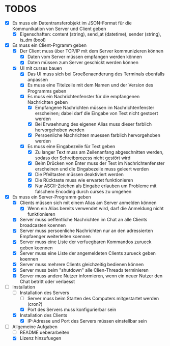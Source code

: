 # TODOS

- [x] Es muss ein Datentransferobjekt im JSON-Format für die Kommunikation von Server und Client geben
    - [x] Eigenschaften: content (string), send_at (datetime), sender (string), is_dm (bool)

- [x] Es muss ein Client-Prgramm geben
    - [x] Der Client muss über TCP/IP mit dem Server kommunizieren können
        - [x] Daten vom Server müssen empfangen werden können
        - [x] Daten müssen zum Server geschickt werden können
    - [x] UI mit curses bauen
        - [x] Das UI muss sich bei Groeßenaenderung des Terminals ebenfalls anpassen
        - [x] Es muss eine Titelzeile mit dem Namen und der Version des Programms geben
        - [x] Es muss ein Nachrichtenfenster für die empfangenen Nachrichten geben
            - [x] Empfangene Nachrichten müssen im Nachrichtenfenster erscheinen; dabei darf die Eingabe von Text nicht gestoert werden
            - [x] Bei Erwaehnung des eigenen Alias muss dieser farblich hervorgehoben werden
            - [x] Persoenliche Nachrichten muessen farblich hervorgehoben werden
        - [x] Es muss eine Eingabezeile für Text geben
            - [x] Zu langer Text muss am Zeilenanfang abgeschnitten werden, sodass der Schreibprozess nicht gestört wird
            - [x] Beim Drücken von Enter muss der Text im Nachrichtenfenster erscheinen und die Eingabezeile muss geleert werden
            - [x] Die Pfeiltasten müssen deaktiviert werden
            - [x] Die Rücktaste muss wie erwartet funktionieren
            - [x] Nur ASCII-Zeichen als Eingabe erlauben um Probleme mit falschem Encoding durch curses zu umgehen

- [x] Es muss ein Server-Programm geben
    - [x] Clients müssen sich mit einem Alias am Server anmelden können
        - [x] Wenn ein Alias bereits verwendet wird, darf die Anmeldung nicht funktionieren
    - [x] Server muss oeffentliche Nachrichten im Chat an alle Clients broadcasten koennen
    - [x] Server muss persoenliche Nachrichten nur an den adressierten Empfaenger weiterleiten koennen
    - [x] Server muss eine Liste der verfuegbaren Kommandos zurueck geben koennen
    - [x] Server muss eine Liste der angemeldeten Clients zurueck geben koennen
    - [x] Server muss mehrere Clients gleichzeitig bedienen können
    - [x] Server muss beim "shutdown" alle Clien-Threads terminieren
    - [x] Server muss andere Nutzer informieren, wenn ein neuer Nutzer den Chat betritt oder verlaesst

- [ ] Installation
    - [ ] Installation des Servers
        - [ ] Server muss beim Starten des Computers mitgestartet werden (cron?)
        - [x] Port des Servers muss konfigurierbar sein
    - [x] Installation des Clients
        - [x] IP-Adresse und Port des Servers müssen einstellbar sein

- [ ] Allgemeine Aufgaben
    - [ ] README ueberarbeiten
    - [x] Lizenz hinzufuegen
